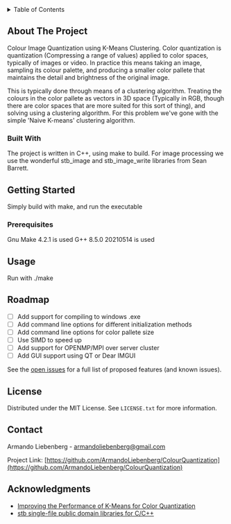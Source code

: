
<!-- TABLE OF CONTENTS -->
<details>
  <summary>Table of Contents</summary>
  <ol>
    <li>
      <a href="#about-the-project">About The Project</a>
      <ul>
        <li><a href="#built-with">Built With</a></li>
      </ul>
    </li>
    <li>
      <a href="#getting-started">Getting Started</a>
      <ul>
        <li><a href="#prerequisites">Prerequisites</a></li>
      </ul>
    </li>
    <li><a href="#usage">Usage</a></li>
    <li><a href="#roadmap">Roadmap</a></li>
    <li><a href="#contributing">Contributing</a></li>
    <li><a href="#license">License</a></li>
    <li><a href="#contact">Contact</a></li>
    <li><a href="#acknowledgments">Acknowledgments</a></li>
  </ol>
</details>



<!-- ABOUT THE PROJECT -->
## About The Project

Colour Image Quantization using K-Means Clustering. Color quantization is quantization (Compressing a range of values) applied to color spaces, typically of images or video.
In practice this means taking an image, sampling its colour palette, and producing a smaller color pallete that maintains the detail and brightness of the original image.

This is typically done through means of a clustering algorithm. Treating the colours in the color pallete as vectors in 3D space (Typically in RGB, though there are color spaces
that are more suited for this sort of thing), and solving using a clustering algorithm. For this problem we've gone with the simple 'Naive K-means' clustering algorithm.

### Built With

The project is written in C++, using make to build. For image processing we use the wonderful stb_image and stb_image_write libraries from Sean Barrett.

<!-- GETTING STARTED -->
## Getting Started

Simply build with make, and run the executable

### Prerequisites

Gnu Make 4.2.1 is used
G++ 8.5.0 20210514 is used

<!-- USAGE EXAMPLES -->
## Usage

Run with ./make

<!-- ROADMAP -->
## Roadmap

- [ ] Add support for compiling to windows .exe
- [ ] Add command line options for different initialization methods
- [ ] Add command line options for color pallete size
- [ ] Use SIMD to speed up
- [ ] Add support for OPENMP/MPI over server cluster
- [ ] Add GUI support using QT or Dear IMGUI

See the [open issues](https://github.com/ArmandoLiebenberg/ColourQuantization/issues) for a full list of proposed features (and known issues).

<!-- LICENSE -->
## License

Distributed under the MIT License. See `LICENSE.txt` for more information.

<!-- CONTACT -->
## Contact

Armando Liebenberg - armandoliebenberg@gmail.com

Project Link: [https://github.com/ArmandoLiebenberg/ColourQuantization](https://github.com/ArmandoLiebenberg/ColourQuantization)

<!-- ACKNOWLEDGMENTS -->
## Acknowledgments

* [Improving the Performance of K-Means for Color Quantization](https://arxiv.org/abs/1101.0395)
* [stb single-file public domain libraries for C/C++ ](https://github.com/nothings/stb)
